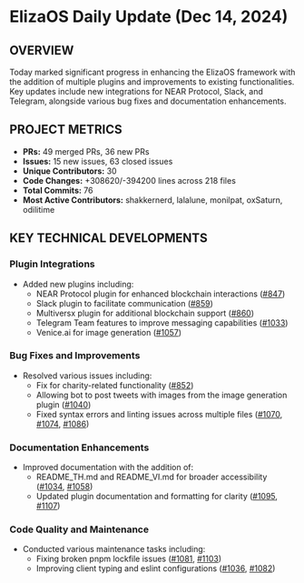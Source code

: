 # ElizaOS Daily Update (Dec 14, 2024)

## OVERVIEW 
Today marked significant progress in enhancing the ElizaOS framework with the addition of multiple plugins and improvements to existing functionalities. Key updates include new integrations for NEAR Protocol, Slack, and Telegram, alongside various bug fixes and documentation enhancements.

## PROJECT METRICS
- **PRs:** 49 merged PRs, 36 new PRs
- **Issues:** 15 new issues, 63 closed issues
- **Unique Contributors:** 30
- **Code Changes:** +308620/-394200 lines across 218 files
- **Total Commits:** 76
- **Most Active Contributors:** shakkernerd, lalalune, monilpat, oxSaturn, odilitime

## KEY TECHNICAL DEVELOPMENTS

### Plugin Integrations
- Added new plugins including:
  - NEAR Protocol plugin for enhanced blockchain interactions ([#847](https://github.com/elizaos/eliza/pull/847))
  - Slack plugin to facilitate communication ([#859](https://github.com/elizaos/eliza/pull/859))
  - Multiversx plugin for additional blockchain support ([#860](https://github.com/elizaos/eliza/pull/860))
  - Telegram Team features to improve messaging capabilities ([#1033](https://github.com/elizaos/eliza/pull/1033))
  - Venice.ai for image generation ([#1057](https://github.com/elizaos/eliza/pull/1057))

### Bug Fixes and Improvements
- Resolved various issues including:
  - Fix for charity-related functionality ([#852](https://github.com/elizaos/eliza/pull/852))
  - Allowing bot to post tweets with images from the image generation plugin ([#1040](https://github.com/elizaos/eliza/pull/1040))
  - Fixed syntax errors and linting issues across multiple files ([#1070](https://github.com/elizaos/eliza/pull/1070), [#1074](https://github.com/elizaos/eliza/pull/1074), [#1086](https://github.com/elizaos/eliza/pull/1086))

### Documentation Enhancements
- Improved documentation with the addition of:
  - README_TH.md and README_VI.md for broader accessibility ([#1034](https://github.com/elizaos/eliza/pull/1034), [#1058](https://github.com/elizaos/eliza/pull/1058))
  - Updated plugin documentation and formatting for clarity ([#1095](https://github.com/elizaos/eliza/pull/1095), [#1107](https://github.com/elizaos/eliza/pull/1107))

### Code Quality and Maintenance
- Conducted various maintenance tasks including:
  - Fixing broken pnpm lockfile issues ([#1081](https://github.com/elizaos/eliza/pull/1081), [#1103](https://github.com/elizaos/eliza/pull/1103))
  - Improving client typing and eslint configurations ([#1036](https://github.com/elizaos/eliza/pull/1036), [#1082](https://github.com/elizaos/eliza/pull/1082))